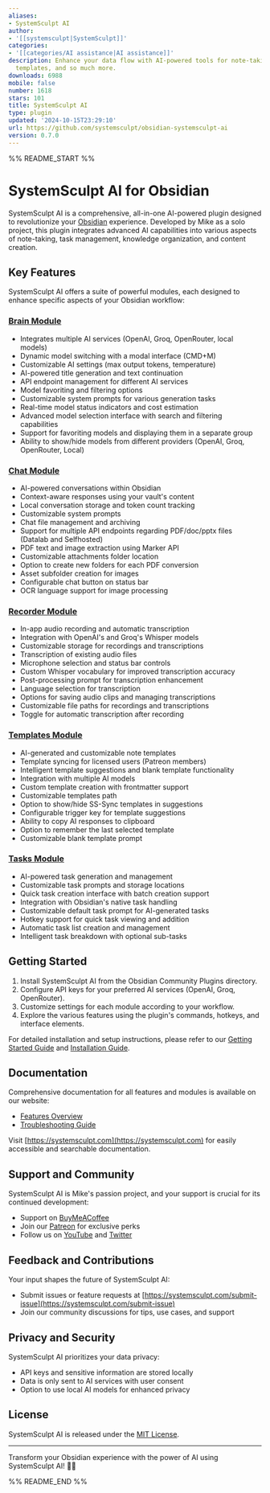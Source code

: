 ```yaml
---
aliases:
- SystemSculpt AI
author:
- '[[systemsculpt|SystemSculpt]]'
categories:
- '[[categories/AI assistance|AI assistance]]'
description: Enhance your data flow with AI-powered tools for note-taking, task management,
  templates, and so much more.
downloads: 6988
mobile: false
number: 1618
stars: 101
title: SystemSculpt AI
type: plugin
updated: '2024-10-15T23:29:10'
url: https://github.com/systemsculpt/obsidian-systemsculpt-ai
version: 0.7.0
---
```


%% README_START %%

# SystemSculpt AI for Obsidian

SystemSculpt AI is a comprehensive, all-in-one AI-powered plugin designed to revolutionize your [Obsidian](https://obsidian.md/) experience. Developed by Mike as a solo project, this plugin integrates advanced AI capabilities into various aspects of note-taking, task management, knowledge organization, and content creation.

## Key Features

SystemSculpt AI offers a suite of powerful modules, each designed to enhance specific aspects of your Obsidian workflow:

### [Brain Module](https://www.systemsculpt.com/docs/brain-module-docs/brain-overview)

- Integrates multiple AI services (OpenAI, Groq, OpenRouter, local models)
- Dynamic model switching with a modal interface (CMD+M)
- Customizable AI settings (max output tokens, temperature)
- AI-powered title generation and text continuation
- API endpoint management for different AI services
- Model favoriting and filtering options
- Customizable system prompts for various generation tasks
- Real-time model status indicators and cost estimation
- Advanced model selection interface with search and filtering capabilities
- Support for favoriting models and displaying them in a separate group
- Ability to show/hide models from different providers (OpenAI, Groq, OpenRouter, Local)

### [Chat Module](https://www.systemsculpt.com/docs/chat-module-docs/chat-overview)

- AI-powered conversations within Obsidian
- Context-aware responses using your vault's content
- Local conversation storage and token count tracking
- Customizable system prompts
- Chat file management and archiving
- Support for multiple API endpoints regarding PDF/doc/pptx files (Datalab and Selfhosted)
- PDF text and image extraction using Marker API
- Customizable attachments folder location
- Option to create new folders for each PDF conversion
- Asset subfolder creation for images
- Configurable chat button on status bar
- OCR language support for image processing

### [Recorder Module](https://www.systemsculpt.com/docs/recorder-module-docs/recorder-overview)

- In-app audio recording and automatic transcription
- Integration with OpenAI's and Groq's Whisper models
- Customizable storage for recordings and transcriptions
- Transcription of existing audio files
- Microphone selection and status bar controls
- Custom Whisper vocabulary for improved transcription accuracy
- Post-processing prompt for transcription enhancement
- Language selection for transcription
- Options for saving audio clips and managing transcriptions
- Customizable file paths for recordings and transcriptions
- Toggle for automatic transcription after recording

### [Templates Module](https://www.systemsculpt.com/docs/templates-module-docs/templates-overview)

- AI-generated and customizable note templates
- Template syncing for licensed users (Patreon members)
- Intelligent template suggestions and blank template functionality
- Integration with multiple AI models
- Custom template creation with frontmatter support
- Customizable templates path
- Option to show/hide SS-Sync templates in suggestions
- Configurable trigger key for template suggestions
- Ability to copy AI responses to clipboard
- Option to remember the last selected template
- Customizable blank template prompt

### [Tasks Module](https://www.systemsculpt.com/docs/tasks-module-docs/tasks-overview)

- AI-powered task generation and management
- Customizable task prompts and storage locations
- Quick task creation interface with batch creation support
- Integration with Obsidian's native task handling
- Customizable default task prompt for AI-generated tasks
- Hotkey support for quick task viewing and addition
- Automatic task list creation and management
- Intelligent task breakdown with optional sub-tasks

## Getting Started

1. Install SystemSculpt AI from the Obsidian Community Plugins directory.
2. Configure API keys for your preferred AI services (OpenAI, Groq, OpenRouter).
3. Customize settings for each module according to your workflow.
4. Explore the various features using the plugin's commands, hotkeys, and interface elements.

For detailed installation and setup instructions, please refer to our [Getting Started Guide](https://www.systemsculpt.com/docs/getting-started) and [Installation Guide](https://www.systemsculpt.com/docs/installation).

## Documentation

Comprehensive documentation for all features and modules is available on our website:

- [Features Overview](https://www.systemsculpt.com/docs/features)
- [Troubleshooting Guide](https://www.systemsculpt.com/docs/troubleshooting)

Visit [https://systemsculpt.com](https://systemsculpt.com) for easily accessible and searchable documentation.

## Support and Community

SystemSculpt AI is Mike's passion project, and your support is crucial for its continued development:

- Support on [BuyMeACoffee](https://www.buymeacoffee.com/SystemSculpt)
- Join our [Patreon](https://www.patreon.com/SystemSculpt) for exclusive perks
- Follow us on [YouTube](https://www.youtube.com/systemsculpt) and [Twitter](https://x.com/systemsculpt)

## Feedback and Contributions

Your input shapes the future of SystemSculpt AI:

- Submit issues or feature requests at [https://systemsculpt.com/submit-issue](https://systemsculpt.com/submit-issue)
- Join our community discussions for tips, use cases, and support

## Privacy and Security

SystemSculpt AI prioritizes your data privacy:

- API keys and sensitive information are stored locally
- Data is only sent to AI services with user consent
- Option to use local AI models for enhanced privacy

## License

SystemSculpt AI is released under the [MIT License](LICENSE).

---

Transform your Obsidian experience with the power of AI using SystemSculpt AI! 🚀🧠


%% README_END %%